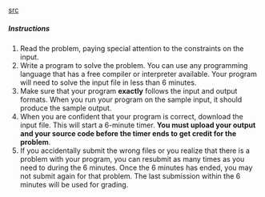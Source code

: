 [src](https://www.facebook.com/hackercup/problems.php?round=180228228840273)

##### Instructions

  1. Read the problem, paying special attention to the constraints on the input.
  2. Write a program to solve the problem. You can use any programming language that has a free compiler or interpreter available. Your program will need to solve the input file in less than 6 minutes.
  3. Make sure that your program **exactly** follows the input and output formats. When you run your program on the sample input, it should produce the sample output.
  4. When you are confident that your program is correct, download the input file. This will start a 6-minute timer. **You must upload your output and your source code before the timer ends to get credit for the problem**.
  5. If you accidentally submit the wrong files or you realize that there is a problem with your program, you can resubmit as many times as you need to during the 6 minutes. Once the 6 minutes has ended, you may not submit again for that problem. The last submission within the 6 minutes will be used for grading.

